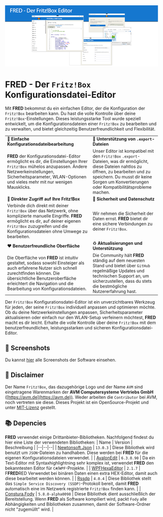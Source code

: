 
![Preview](https://raw.githubusercontent.com/FritzTools/FRED/main/Screenshots/Preview.png)

# FRED - Der `Fritz!Box` Konfigurationsdatei-Editor
Mit **FRED** bekommst du ein einfachen Editor, der die Konfiguration der `Fritz!Box` bearbeiten kann. Du hast die volle Kontrolle über deine `Fritz!Box`-Einstellungen. Dieses leistungsstarke Tool wurde speziell entwickelt, um die Konfigurationsdateien einer `Fritz!Box` zu bearbeiten und zu verwalten, und bietet gleichzeitig Benutzerfreundlichkeit und Flexibilität.

| | |
|--|--|
| :wrench: ****Einfache Konfigurationsdateibearbeitung**** | :closed_book: **Unterstützung von `.export`-Dateien** |
| **FRED** der Konfigurationsdatei-Editor ermöglicht es dir, die Einstellungen Ihrer `Fritz!Box` mühelos anzupassen. Ändere Netzwerkeinstellungen, Sicherheitsparameter, WLAN-Optionen und vieles mehr mit nur wenigen Mausklicks. | Unser Editor ist kompatibel mit den `Fritz!Box` `.export`-Dateien, was dir ermöglicht, diese Dateien nahtlos zu öffnen, zu bearbeiten und zu speichern. Du musst dir keine Sorgen um Konvertierungen oder Kompatibilitätsprobleme machen. |
| :link: **Direkter Zugriff auf Ihre Fritz!Box** | :closed_lock_with_key: **Sicherheit und Datenschutz** |
| Verbinde dich direkt mit deiner `Fritz!Box` über das Netzwerk, ohne komplizierte manuelle Eingriffe. **FRED** ermöglicht es dir, auf deiner eigenen `Fritz!Box` zuzugreifen und die Konfigurationsdateien ohne Umwege zu bearbeiten. | Wir nehmen die Sicherheit der Daten ernst. **FRED** bietet dir eine sichere Verbindungen zu deiner `Fritz!Box`. |
| :hearts: **Benutzerfreundliche Oberfläche** | :recycle: **Aktualisierungen und Unterstützung** |
| Die Oberfläche von **FRED** ist intuitiv gestaltet, sodass sowohl Einsteiger als auch erfahrene Nutzer sich schnell zurechtfinden können. Die übersichtliche Benutzeroberfläche erleichtert die Navigation und die Bearbeitung von Konfigurationsdateien. | Die Community hält **FRED** ständig auf dem neuesten Stand und bietet über `GitHub` regelmäßige Updates und technischen Support an, um sicherzustellen, dass du stets die bestmögliche Nutzererfahrung hast. |

Der `Fritz!Box` Konfigurationsdatei-Editor ist ein unverzichtbares Werkzeug für jeden, der seine `Fritz!Box` individuell anpassen und optimieren möchte. Ob du deine Netzwerkeinstellungen anpassen, Sicherheitsparameter aktualisieren oder einfach nur den WLAN-Setup verfeinern möchtest, **FRED** macht es dir leicht. Erhalte die volle Kontrolle über deine `Fritz!Box` mit dem benutzerfreundlichen, leistungsstarken und sicheren Konfigurationsdatei-Editor.

## :art: Screenshots
Du kannst [hier](https://github.com/FritzTools/FRED/blob/main/Screenshots/Readme.md) alle Screenshots der Software einsehen.

## :page_with_curl: Disclaimer
Der Name `Fritz!Box`, das dazugehörige Logo und der Name `AVM` sind eingetragene Warenmarken der **AVM Computersysteme Vertriebs GmbH** ([https://avm.de](https://avm.de)). Weder arbeiten die `Contributor` bei AVM, noch vertreten sie diese. Dieses Projekt ist ein OpenSource-Projekt und unter [MIT-Lizenz](https://github.com/FritzTools/FRED/blob/main/LICENSE) gestellt.

## :books: Depencies
**FRED** verwendet einige Drittanbieter-Bibliotheken. Nachfolgend findest du hier eine Liste der verwendeten Bibliotheken:
| Name | Version | Beschreibung |
|--|--|--|
| [Newtonsoft.Json](https://www.newtonsoft.com/json) | `13.0.3` | Diese Bibliothek wird benutzt um `JSON`-Dateien zu handhaben. Diese werden bei **FRED** für die eigenen Konfigurationsdateien verwendet. |
| [AvalonEdit](http://www.avalonedit.net) | `6.3.0.90` | Da ein Text-Editor mit Syntaxhighlightning sehr komplex ist, verwendet **FRED** den bekanntesten Editor für `C#`/`WPF`-Projekte. |
| [WPFHexaEditor](https://github.com/abbaye/WpfHexEditorControl) | `2.1.7` | F**FRED**RED Verwendet bei binären Daten einen extra HEX-Editor, damit auch diese bearbeitet werden können. |
| [Rssdp](https://github.com/Yortw/RSSDP) | `4.0.4` | Diese Bibliothek stellt das `Simple Service Discovery (SSDP)`-Protokoll bereit, damit **FRED** automatisch eine im Netzwerk registrierte `Fritz!Box` finden kann. |
| [Constura.Fody](https://github.com/Fody/Costura) | `5.8.0-alpha0098` | Diese Bibliothek dient ausschließlich der Bereitstellung. Wenn **FRED** als Software kompiliert wird, packt `Fody` alle Abhängigkeiten und Bibliotheken zusammen, damit der Software-Ordner nicht "zugemüllt" wird. |
